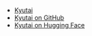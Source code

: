 - [Kyutai](https://kyutai.org/)
- [Kyutai on GitHub](https://github.com/kyutai-labs/moshi)
- [Kyutai on Hugging Face](https://huggingface.co/kyutai)